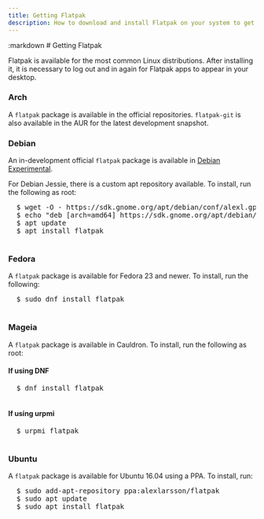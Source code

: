 ```yaml
---
title: Getting Flatpak
description: How to download and install Flatpak on your system to get started.
---
```

<section class=""><div class="container"><div class="row"><div class="col-lg-10 col-lg-offset-1">
:markdown
  # Getting Flatpak

  Flatpak is available for the most common Linux distributions. After installing it, it is necessary to log out and in again for Flatpak apps to appear in your desktop.

  ### Arch

  A `flatpak` package is available in the official repositories. `flatpak-git` is also available in the AUR for the latest development snapshot.

  ### Debian

  An in-development official `flatpak` package is available in [Debian Experimental](https://wiki.debian.org/DebianExperimental).

  For Debian Jessie, there is a custom apt repository available. To install, run the following as root:

  <pre>
  <span class="unselectable">$ </span>wget -O - https://sdk.gnome.org/apt/debian/conf/alexl.gpg.key|apt-key add -
  <span class="unselectable">$ </span>echo "deb [arch=amd64] https://sdk.gnome.org/apt/debian/ jessie main" > /etc/apt/sources.list.d/flatpak.list
  <span class="unselectable">$ </span>apt update
  <span class="unselectable">$ </span>apt install flatpak
  </pre>

  ### Fedora

  A `flatpak` package is available for Fedora 23 and newer. To install, run the following:

  <pre>
  <span class="unselectable">$ </span>sudo dnf install flatpak
  </pre>

  ### Mageia

  A `flatpak` package is available in Cauldron. To install, run the following as root:

  #### If using DNF

  <pre>
  <span class="unselectable">$ </span>dnf install flatpak
  </pre>

  #### If using urpmi

  <pre>
  <span class="unselectable">$ </span>urpmi flatpak
  </pre>

  ### Ubuntu

  A `flatpak` package is available for Ubuntu 16.04 using a PPA. To install, run:

  <pre>
  <span class="unselectable">$ </span>sudo add-apt-repository ppa:alexlarsson/flatpak
  <span class="unselectable">$ </span>sudo apt update
  <span class="unselectable">$ </span>sudo apt install flatpak
  </pre>

</div></div></div></section>
